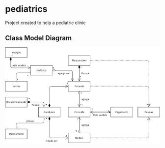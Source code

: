 # pediatrics
Project created to help a pediatric clinic


## Class Model Diagram
![](https://github.com/GregoriSimei/pediatrics/blob/master/docs/PediatricsDiagram.png)
